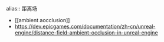 alias:: 距离场

- [[ambient aocclusion]]
- https://dev.epicgames.com/documentation/zh-cn/unreal-engine/distance-field-ambient-occlusion-in-unreal-engine